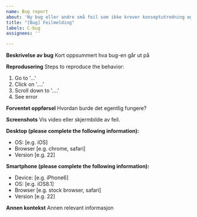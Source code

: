 ```yaml
---
name: Bug report
about: 'Ny bug eller andre små feil som ikke krever konseptutredning og behovsanalyse. '
title: "[Bug] Feilmelding"
labels: C-bug
assignees: ''

---
```


**Beskrivelse av bug**
Kort oppsummert hva bug-en går ut på

**Reprodusering**
Steps to reproduce the behavior:
1. Go to '...'
2. Click on '....'
3. Scroll down to '....'
4. See error

**Forventet oppførsel**
Hvordan burde det egentlig fungere?

**Screenshots**
Vis video eller skjermbilde av feil.

**Desktop (please complete the following information):**
 - OS: [e.g. iOS]
 - Browser [e.g. chrome, safari]
 - Version [e.g. 22]

**Smartphone (please complete the following information):**
 - Device: [e.g. iPhone6]
 - OS: [e.g. iOS8.1]
 - Browser [e.g. stock browser, safari]
 - Version [e.g. 22]

**Annen kontekst**
Annen relevant informasjon
